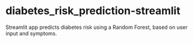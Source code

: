 # diabetes_risk_prediction-streamlit
Streamlit app predicts diabetes risk using a Random Forest, based on user input and symptoms.
